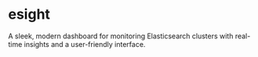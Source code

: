 # esight

A sleek, modern dashboard for monitoring Elasticsearch clusters with real-time insights and a user-friendly interface.
